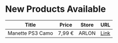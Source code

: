 # New Products Available

| Title | Price | Store | URL |
|---|---|---|---|
| Manette PS3 Camo | 7,99 € | ARLON | [Link](https://www.cashconverters.be/fr/accessoires-jeux-video/708782-manette-ps3-camo.html) |
